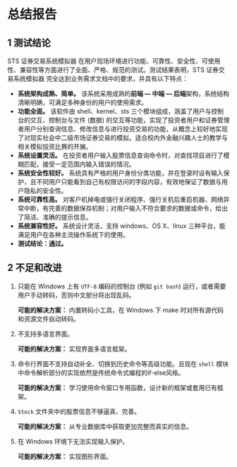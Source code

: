 # 总结报告
## 1 测试结论

STS 证券交易系统模拟器 在用户现场环境进行功能、可靠性、安全性、可使用性、兼容性等方面进行了全面、严格、规范的测试。测试结果表明，STS 证券交易系统模拟器 完全达到业务需求文档中的要求，并具有以下特点：

- **系统架构成熟、简单。** 该系统采用成熟的**前端 — 中端 — 后端**架构，系统结构清晰明确，可满足多种身份的用户的使用需求。
- **功能全面。** 该软件由 shell、kernel、sts 三个模块组成，涵盖了用户与控制台的交互、控制台与文件 (数据) 的交互等功能，实现了投资者用户和证券管理者用户分别查询信息、修改信息与进行投资交易的功能，从概念上较好地实现了对现实社会中二级市场证券交易的模拟。适合校内外金融兴趣人士的教学与相关模拟投资比赛的开展。
- **系统设置灵活。** 在投资者用户输入股票信息查询命令时，对查找项目进行了模糊匹配，接受一定范围内输入错误的情况。
- **系统安全性较好。** 系统具有严格的用户身份分类功能，并在登录时设有输入保护，且不同用户只能看到自己有权限访问的字段内容，有效地保证了数据与用户隐私的安全性。
- **系统可靠性高。** 对客户机掉电或强行关闭程序、强行关机后重启机器、网络异常中断，有完善的数据保存机制；对用户输入不符合要求的数据或命令，给出了简洁、准确的提示信息。
- **系统兼容性好。** 系统设计灵活，支持 windows、OS X、linux 三种平台，能满足用户在各种主流操作系统下的使用。
- **测试结论：通过。**

## 2 不足和改进

1. 只能在 Windows 上有 `UTF-8` 编码的控制台 (例如 `git bash`) 运行，或者需要用户手动转码，否则中文部分将出现乱码。

   **可能的解决方案：** 内置转码小工具，在 Windows 下 make 时对所有源代码和资源文件自动转码。

2. 不支持多语言界面。

   **可能的解决方案：** 实现界面多语言框架。

3. 命令行界面不支持自动补全、切换到历史命令等高级功能。且现在 `shell` 模块中命令解析部分的实现依然是传统命令式编程的if-else风格。

   **可能的解决方案：** 学习使用命令窗口专用函数，设计新的框架或套用已有框架。

4. `Stock` 文件夹中的股票信息不够逼真、完善。

   **可能的解决方案：** 从专业数据库中获取更加完整而真实的信息。

5. 在 Windows 环境下无法实现输入保护。

   **可能的解决方案：** 实现图形界面。